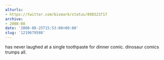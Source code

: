```yaml
---
alturls:
- https://twitter.com/bismark/status/898323717
archive:
- 2008-08
date: '2008-08-25T15:53:08+00:00'
slug: '1219679588'
---
```


has never laughed at a single toothpaste for dinner comic. dinosaur comics trumps all.

